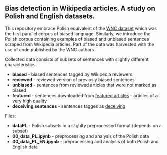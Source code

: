 ## Bias detection in Wikipedia articles. A study on Polish and English datasets.

This repository embrace Polish equivalent of the [WNC dataset](https://github.com/rpryzant/neutralizing-bias) which was the first parallel corpus of biased language. 
Similarly, we introduce the Polish corpus containing examples of biased and unbiased sentences scraped from Wikipedia articles. 
Part of the data was harvested with the use of code published by the WNC authors.

Collected data consists of subsets of sentences with slightly different characteristics.
- **biased** - biased sentences tagged by Wikipedia reviewers
- **reviewed** - reviewed version of previosly biased sentences
- **unbiased** - sentences from reviewed articles that were not marked as biased
- **featured** - sentences downloaded from [featured articles](https://pl.wikipedia.org/wiki/Wikipedia:Artyku%C5%82y_na_Medal) - articles of a very high quality
- **deceiving sentences** - sentences tagges as [deceiving](https://pl.wikipedia.org/wiki/Kategoria:Artyku%C5%82y_z_wyra%C5%BCeniami_zwodniczymi)

Files:
- **dataPL** - Polish subsets in a slighlty preprocessed format (depends on a subset)
- **00_data_PL.ipynb** - preprocessing and analysis of the Polish data
- **00_data_PL_EN.ipynb** - preprocessing and analysis of both Polish and English data

